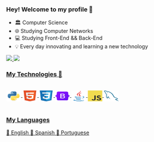 ### Hey! Welcome to my profile 👋

- 🏛️ Computer Science
- 🌐 Studying Computer Networks
- 💻 Studying Front-End && Back-End
- 💡 Every day innovating and learning a new technology

<div>
  <a href="https://github.com/clonedolucas">
  <img height="180em" src="https://github-readme-stats.vercel.app/api?username=clonedolucas&show_icons=true&theme=ocean_dark&include_all_commits=true&count_private=true"/>
  <img height="180em" src="https://github-readme-stats.vercel.app/api/top-langs/?username=clonedolucas&layout=compact&langs_count=7&theme=ocean_dark"/>
</div>

### My Technologies 👾

<div style="display: inline_block"><br>
  <img align="center" alt="lbmPYTHON" height="30" width="40" src="https://raw.githubusercontent.com/devicons/devicon/master/icons/python/python-original.svg">
  <img align="center" alt="lbmHTML" height="30" width="40" src="https://raw.githubusercontent.com/devicons/devicon/master/icons/html5/html5-original.svg">
  <img align="center" alt="lbmCSS3" height="30" width="40" src="https://raw.githubusercontent.com/devicons/devicon/master/icons/css3/css3-original.svg">
  <img align="center" alt="lbmBOOTSTRAP" height="30" width="40" src="https://raw.githubusercontent.com/devicons/devicon/master/icons/bootstrap/bootstrap-original.svg">
  <img align="center" alt="lbmJAVA" height="30" width="40" src="https://raw.githubusercontent.com/devicons/devicon/master/icons/java/java-original.svg">
  <img align="center" alt="lbmJS" height="30" width="40" src="https://raw.githubusercontent.com/devicons/devicon/master/icons/javascript/javascript-original.svg">
  <img align="center" alt="lbmMySQL" height="30" width="40" src="https://raw.githubusercontent.com/devicons/devicon/master/icons/mysql/mysql-original.svg">
</div>
<br>

### My Languages

👅 English
👅 Spanish
👅 Portuguese
